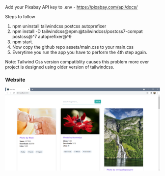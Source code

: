 Add your Pixabay API key to .env - https://pixabay.com/api/docs/

Steps to follow
1. npm uninstall tailwindcss postcss autoprefixer
2. npm install -D tailwindcss@npm:@tailwindcss/postcss7-compat postcss@^7 autoprefixer@^9
3. npm start.
4. Now copy the github repo assets/main.css to your main.css
5. Everytime you run the app you have to perform the 4th step again.

Note: Tailwind Css version compatiblity causes this problem more over project is designed using older version of tailwindcss.


### Website
![](https://github.com/chirag-goel360/Image-Gallery-React/blob/main/website.png)
